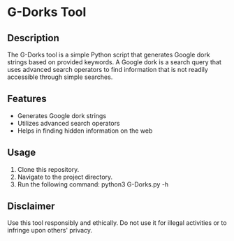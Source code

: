 # G-Dorks Tool

## Description
The G-Dorks tool is a simple Python script that generates Google dork strings based on provided keywords. A Google dork is a search query that uses advanced search operators to find information that is not readily accessible through simple searches.

## Features
- Generates Google dork strings
- Utilizes advanced search operators
- Helps in finding hidden information on the web

## Usage
1. Clone this repository.
2. Navigate to the project directory.
3. Run the following command:
python3 G-Dorks.py -h







## Disclaimer
Use this tool responsibly and ethically. Do not use it for illegal activities or to infringe upon others' privacy.
